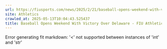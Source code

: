 ```yaml
---
url: https://fiusports.com/news/2025/2/21/baseball-opens-weekend-with-victory-over-delaware.aspx
site: Athletics
crawled_at: 2025-05-13T10:04:43.525437
title: Baseball Opens Weekend With Victory Over Delaware - FIU Athletics
---
```


Error generating fit markdown: '<' not supported between instances of 'int' and 'str'